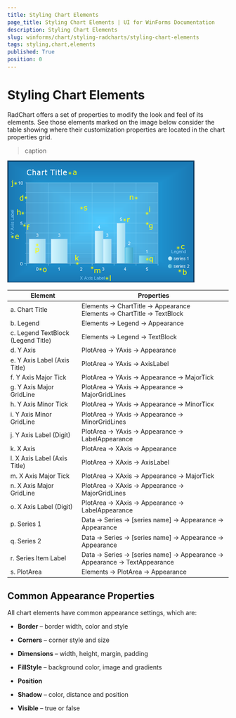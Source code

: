 ```yaml
---
title: Styling Chart Elements
page_title: Styling Chart Elements | UI for WinForms Documentation
description: Styling Chart Elements
slug: winforms/chart/styling-radcharts/styling-chart-elements
tags: styling,chart,elements
published: True
position: 0
---
```


# Styling Chart Elements



RadChart offers a set of properties to modify the look and feel of its elements. See those elements marked on the image below consider the table showing where their customization properties are located in the chart properties grid.
>caption 

![chart-styling-radcharts-styling-chart-elements 001](images/chart-styling-radcharts-styling-chart-elements001.png)






| Element | Properties |
| ------ | ------ |
|a. Chart Title| Elements -> ChartTitle -> Appearance <br> Elements -> ChartTitle -> TextBlock|
|b. Legend|Elements -> Legend -> Appearance|
|c. Legend TextBlock (Legend Title)|Elements -> Legend -> TextBlock|
|d. Y Axis|PlotArea -> YAxis -> Appearance|
|e. Y Axis Label (Axis Title)|PlotArea -> YAxis -> AxisLabel|
|f. Y Axis Major Tick|PlotArea -> YAxis -> Appearance -> MajorTick|
|g. Y Axis Major GridLine|PlotArea -> YAxis -> Appearance -> MajorGridLines|
|h. Y Axis Minor Tick|PlotArea -> YAxis -> Appearance -> MinorTicк|
|i. Y Axis Minor GridLine|PlotArea -> YAxis -> Appearance -> MinorGridLines|
|j. Y Axis Label (Digit)|PlotArea -> YAxis -> Appearance -> LabelAppearance|
|k. X Axis|PlotArea -> XAxis -> Appearance|
|l. X Axis Label (Axis Title)|PlotArea -> XAxis -> AxisLabel|
|m. X Axis Major Tick|PlotArea -> XAxis -> Appearance -> MajorTick|
|n. X Axis Major GridLine|PlotArea -> XAxis -> Appearance -> MajorGridLines|
|o. X Axis Label (Digit)|PlotArea -> XAxis -> Appearance -> LabelAppearance|
|p. Series 1|Data -> Series -> [series name] -> Appearance -> Appearance|
|q. Series 2|Data -> Series -> [series name] -> Appearance -> Appearance|
|r. Series Item Label|Data -> Series -> [series name] -> Appearance -> Appearance -> TextAppearance|
|s. PlotArea|Elements -> PlotArea -> Appearance|

## Common Appearance Properties



All chart elements have common appearance settings, which are:

* __Border__ – border width, color and style

* __Corners__ – corner style and size

* __Dimensions__ – width, height, margin, padding

* __FillStyle__ – background color, image and gradients

* __Position__

* __Shadow__ – color, distance and position

* __Visible__ – true or false
